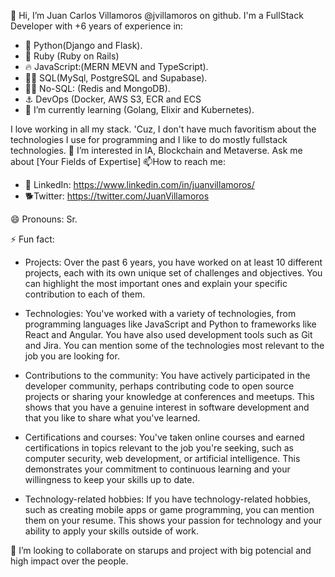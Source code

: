 👋 Hi, I’m Juan Carlos Villamoros @jvillamoros on github.
I'm a FullStack Developer with +6 years of experience in:
- 🐍 Python(Django and Flask).
- 💎 Ruby (Ruby on Rails)
- 🔥 JavaScript:(MERN MEVN and TypeScript).
- 👨‍💻 SQL(MySql, PostgreSQL and Supabase).
- 👨‍💻 No-SQL: (Redis and MongoDB).
- ⚓ DevOps (Docker, AWS S3, ECR and ECS
- 🌱 I’m currently learning (Golang, Elixir and Kubernetes).

I love working in all my stack. 'Cuz, I don't have much favoritism about the technologies I use for programming and I like to do mostly fullstack technologies.
👀 I’m interested in IA, Blockchain and Metaverse.
Ask me about [Your Fields of Expertise]
📫How to reach me: 
- 💼 LinkedIn: https://www.linkedin.com/in/juanvillamoros/
- 🐕Twitter: https://twitter.com/JuanVillamoros

😄 Pronouns: Sr.

⚡ Fun fact: 
- Projects: Over the past 6 years, you have worked on at least 10 different projects, each with its own unique set of challenges and objectives. You can highlight the most important ones and explain your specific contribution to each of them.

- Technologies: You've worked with a variety of technologies, from programming languages like JavaScript and Python to frameworks like React and Angular. You have also used development tools such as Git and Jira. You can mention some of the technologies most relevant to the job you are looking for.

- Contributions to the community: You have actively participated in the developer community, perhaps contributing code to open source projects or sharing your knowledge at conferences and meetups. This shows that you have a genuine interest in software development and that you like to share what you've learned.

- Certifications and courses: You've taken online courses and earned certifications in topics relevant to the job you're seeking, such as computer security, web development, or artificial intelligence. This demonstrates your commitment to continuous learning and your willingness to keep your skills up to date.

- Technology-related hobbies: If you have technology-related hobbies, such as creating mobile apps or game programming, you can mention them on your resume. This shows your passion for technology and your ability to apply your skills outside of work.

💞️ I’m looking to collaborate on starups and project with big potencial and high impact over the people.

<!---
jvillamoros/jvillamoros is a ✨ special ✨ repository because its `README.md` (this file) appears on your GitHub profile.
You can click the Preview link to take a look at your changes.
--->


